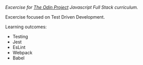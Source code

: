 _Excercise for [The Odin Project](https://www.theodinproject.com/paths/full-stack-javascript/courses/javascript/lessons/battleship) Javascript Full Stack curriculum._

Excercise focused on Test Driven Development.

Learning outcomes:

- Testing
- Jest
- EsLint
- Webpack
- Babel
